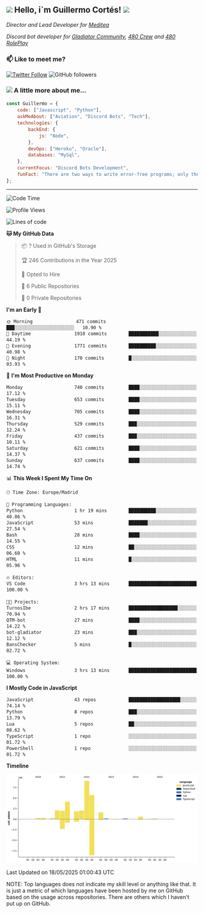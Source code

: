 <h2><img src="https://emojis.slackmojis.com/emojis/images/1531849430/4246/blob-sunglasses.gif?1531849430" width="30"/> Hello, i`m Guillermo Cortés! <img src="https://media.giphy.com/media/PiuVH04cd9JcmqqWKK/giphy.gif" width="50"></h2>
<p><em>Director and Lead Developer for <a href="https://mediteavirtual.es/">Meditea</a>
</em></p>
<p><em>Discord bot developer for <a href="https://discord.comunidadgladiator.com">Gladiator Community</a>, <a href="https://discord.gg/UpvpkUbGdA">480 Crew</a> and <a href="https://discord.gg/dmMRQgH3tu">480 RolePlay</a>
</em></p>

### 📫 Like to meet me?

[![Twitter Follow](https://img.shields.io/twitter/follow/concara3443?label=Follow)](https://twitter.com/intent/follow?screen_name=concara3443)
![GitHub followers](https://img.shields.io/github/followers/concara3443?label=Follow&style=social)

### <img src="https://media.giphy.com/media/WFZvB7VIXBgiz3oDXE/giphy.gif" width="50"> A little more about me...  

```javascript
const Guillermo = {
    code: ["Javascript", "Python"],
    askMeAbout: ["Aviation", "Discord Bots", "Tech"],
    technologies: {
        backEnd: {
            js: "Node",
        },
        devOps: ["Heroku", "Oracle"],
        databases: "MySql",
    },
    currentFocus: "Discord Bots Development",
    funFact: "There are two ways to write error-free programs; only the third one works"
};
```

---

<!--START_SECTION:waka-->
![Code Time](http://img.shields.io/badge/Code%20Time-609%20hrs%2051%20mins-blue)

![Profile Views](http://img.shields.io/badge/Profile%20Views-0-blue)

![Lines of code](https://img.shields.io/badge/From%20Hello%20World%20I%27ve%20Written-29.8%20million%20lines%20of%20code-blue)

**🐱 My GitHub Data** 

> 📦 ? Used in GitHub's Storage 
 > 
> 🏆 246 Contributions in the Year 2025
 > 
> 💼 Opted to Hire
 > 
> 📜 6 Public Repositories 
 > 
> 🔑 0 Private Repositories 
 > 
**I'm an Early 🐤** 

```text
🌞 Morning                471 commits         ███░░░░░░░░░░░░░░░░░░░░░░   10.90 % 
🌆 Daytime                1910 commits        ███████████░░░░░░░░░░░░░░   44.19 % 
🌃 Evening                1771 commits        ██████████░░░░░░░░░░░░░░░   40.98 % 
🌙 Night                  170 commits         █░░░░░░░░░░░░░░░░░░░░░░░░   03.93 % 
```
📅 **I'm Most Productive on Monday** 

```text
Monday                   740 commits         ████░░░░░░░░░░░░░░░░░░░░░   17.12 % 
Tuesday                  653 commits         ████░░░░░░░░░░░░░░░░░░░░░   15.11 % 
Wednesday                705 commits         ████░░░░░░░░░░░░░░░░░░░░░   16.31 % 
Thursday                 529 commits         ███░░░░░░░░░░░░░░░░░░░░░░   12.24 % 
Friday                   437 commits         ███░░░░░░░░░░░░░░░░░░░░░░   10.11 % 
Saturday                 621 commits         ████░░░░░░░░░░░░░░░░░░░░░   14.37 % 
Sunday                   637 commits         ████░░░░░░░░░░░░░░░░░░░░░   14.74 % 
```


📊 **This Week I Spent My Time On** 

```text
🕑︎ Time Zone: Europe/Madrid

💬 Programming Languages: 
Python                   1 hr 19 mins        ██████████░░░░░░░░░░░░░░░   40.86 % 
JavaScript               53 mins             ███████░░░░░░░░░░░░░░░░░░   27.54 % 
Bash                     28 mins             ████░░░░░░░░░░░░░░░░░░░░░   14.55 % 
CSS                      12 mins             ██░░░░░░░░░░░░░░░░░░░░░░░   06.60 % 
HTML                     11 mins             █░░░░░░░░░░░░░░░░░░░░░░░░   05.96 % 

🔥 Editors: 
VS Code                  3 hrs 13 mins       █████████████████████████   100.00 % 

🐱‍💻 Projects: 
TurnosIbe                2 hrs 17 mins       ██████████████████░░░░░░░   70.94 % 
QTM-bot                  27 mins             ████░░░░░░░░░░░░░░░░░░░░░   14.22 % 
bot-gladiator            23 mins             ███░░░░░░░░░░░░░░░░░░░░░░   12.12 % 
BansChecker              5 mins              █░░░░░░░░░░░░░░░░░░░░░░░░   02.72 % 

💻 Operating System: 
Windows                  3 hrs 13 mins       █████████████████████████   100.00 % 
```

**I Mostly Code in JavaScript** 

```text
JavaScript               43 repos            ███████████████████░░░░░░   74.14 % 
Python                   8 repos             ███░░░░░░░░░░░░░░░░░░░░░░   13.79 % 
Lua                      5 repos             ██░░░░░░░░░░░░░░░░░░░░░░░   08.62 % 
TypeScript               1 repo              ░░░░░░░░░░░░░░░░░░░░░░░░░   01.72 % 
PowerShell               1 repo              ░░░░░░░░░░░░░░░░░░░░░░░░░   01.72 % 
```



**Timeline**

![Lines of Code chart](https://raw.githubusercontent.com/Concara3443/Concara3443/main/assets/bar_graph.png)


 Last Updated on 18/05/2025 01:00:43 UTC
<!--END_SECTION:waka-->

NOTE: Top languages does not indicate my skill level or anything like that. It is just a metric of which languages have been hosted by me on GitHub based on the usage across repositories. There are others which I haven't put up on GitHub.
